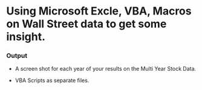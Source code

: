 # Using Microsoft Excle,  VBA, Macros on Wall Street data to get some insight.

### Output
  * A screen shot for each year of your results on the Multi Year Stock Data.

  * VBA Scripts as separate files.





